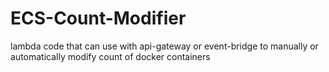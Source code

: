 # ECS-Count-Modifier
lambda code that can use with api-gateway or event-bridge to manually or automatically modify count of docker containers
